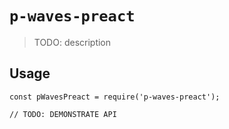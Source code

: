 # `p-waves-preact`

> TODO: description

## Usage

```
const pWavesPreact = require('p-waves-preact');

// TODO: DEMONSTRATE API
```
